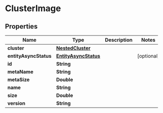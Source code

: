 

# ClusterImage


## Properties

Name | Type | Description | Notes
------------ | ------------- | ------------- | -------------
**cluster** | [**NestedCluster**](NestedCluster.md) |  | 
**entityAsyncStatus** | [**EntityAsyncStatus**](EntityAsyncStatus.md) |  |  [optional]
**id** | **String** |  | 
**metaName** | **String** |  | 
**metaSize** | **Double** |  | 
**name** | **String** |  | 
**size** | **Double** |  | 
**version** | **String** |  | 



